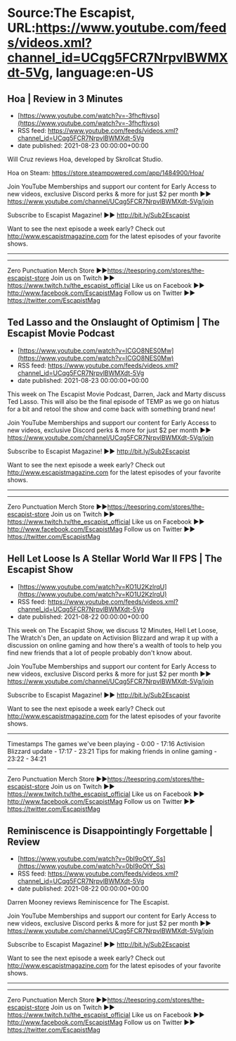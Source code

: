 # Source:The Escapist, URL:https://www.youtube.com/feeds/videos.xml?channel_id=UCqg5FCR7NrpvlBWMXdt-5Vg, language:en-US

## Hoa | Review in 3 Minutes
 - [https://www.youtube.com/watch?v=-3fhcftivso](https://www.youtube.com/watch?v=-3fhcftivso)
 - RSS feed: https://www.youtube.com/feeds/videos.xml?channel_id=UCqg5FCR7NrpvlBWMXdt-5Vg
 - date published: 2021-08-23 00:00:00+00:00

Will Cruz reviews Hoa, developed by Skrollcat Studio.

Hoa on Steam: https://store.steampowered.com/app/1484900/Hoa/

Join YouTube Memberships and support our content for Early Access to new videos, exclusive Discord perks & more for just $2 per month ►► https://www.youtube.com/channel/UCqg5FCR7NrpvlBWMXdt-5Vg/join

Subscribe to Escapist Magazine! ►► http://bit.ly/Sub2Escapist

Want to see the next episode a week early? Check out http://www.escapistmagazine.com for the latest episodes of your favorite shows.

---



---


Zero Punctuation Merch Store ►►https://teespring.com/stores/the-escapist-store
Join us on Twitch ►► https://www.twitch.tv/the_escapist_official
Like us on Facebook ►► http://www.facebook.com/EscapistMag
Follow us on Twitter ►► https://twitter.com/EscapistMag

## Ted Lasso and the Onslaught of Optimism | The Escapist Movie Podcast
 - [https://www.youtube.com/watch?v=ICGO8NES0Mw](https://www.youtube.com/watch?v=ICGO8NES0Mw)
 - RSS feed: https://www.youtube.com/feeds/videos.xml?channel_id=UCqg5FCR7NrpvlBWMXdt-5Vg
 - date published: 2021-08-23 00:00:00+00:00

This week on The Escapist Movie Podcast, Darren, Jack and Marty discuss Ted Lasso. This will also be the final episode of TEMP as we go on hiatus for a bit and retool the show and come back with something brand new! 

Join YouTube Memberships and support our content for Early Access to new videos, exclusive Discord perks & more for just $2 per month ►► https://www.youtube.com/channel/UCqg5FCR7NrpvlBWMXdt-5Vg/join

Subscribe to Escapist Magazine! ►► http://bit.ly/Sub2Escapist

Want to see the next episode a week early? Check out http://www.escapistmagazine.com for the latest episodes of your favorite shows.

---



---


Zero Punctuation Merch Store ►►https://teespring.com/stores/the-escapist-store
Join us on Twitch ►► https://www.twitch.tv/the_escapist_official
Like us on Facebook ►► http://www.facebook.com/EscapistMag
Follow us on Twitter ►► https://twitter.com/EscapistMag

## Hell Let Loose Is A Stellar World War II FPS | The Escapist Show
 - [https://www.youtube.com/watch?v=KO1U2KzlrqU](https://www.youtube.com/watch?v=KO1U2KzlrqU)
 - RSS feed: https://www.youtube.com/feeds/videos.xml?channel_id=UCqg5FCR7NrpvlBWMXdt-5Vg
 - date published: 2021-08-22 00:00:00+00:00

This week on The Escapist Show, we discuss 12 Minutes, Hell Let Loose, The Wratch's Den, an update on Activision Blizzard and wrap it up with a discussion on online gaming and how there's a wealth of tools to help you find new friends that a lot of people probably don't know about.

Join YouTube Memberships and support our content for Early Access to new videos, exclusive Discord perks & more for just $2 per month ►► https://www.youtube.com/channel/UCqg5FCR7NrpvlBWMXdt-5Vg/join

Subscribe to Escapist Magazine! ►► http://bit.ly/Sub2Escapist

Want to see the next episode a week early? Check out http://www.escapistmagazine.com for the latest episodes of your favorite shows.

---
Timestamps
The games we've been playing - 0:00 - 17:16
Activision Blizzard update - 17:17 - 23:21
Tips for making friends in online gaming - 23:22 - 34:21


---


Zero Punctuation Merch Store ►►https://teespring.com/stores/the-escapist-store
Join us on Twitch ►► https://www.twitch.tv/the_escapist_official
Like us on Facebook ►► http://www.facebook.com/EscapistMag
Follow us on Twitter ►► https://twitter.com/EscapistMag

## Reminiscence is Disappointingly Forgettable | Review
 - [https://www.youtube.com/watch?v=0bI9oOtY_Ss](https://www.youtube.com/watch?v=0bI9oOtY_Ss)
 - RSS feed: https://www.youtube.com/feeds/videos.xml?channel_id=UCqg5FCR7NrpvlBWMXdt-5Vg
 - date published: 2021-08-22 00:00:00+00:00

Darren Mooney reviews Reminiscence for The Escapist.

Join YouTube Memberships and support our content for Early Access to new videos, exclusive Discord perks & more for just $2 per month ►► https://www.youtube.com/channel/UCqg5FCR7NrpvlBWMXdt-5Vg/join

Subscribe to Escapist Magazine! ►► http://bit.ly/Sub2Escapist

Want to see the next episode a week early? Check out http://www.escapistmagazine.com for the latest episodes of your favorite shows.

---



---


Zero Punctuation Merch Store ►►https://teespring.com/stores/the-escapist-store
Join us on Twitch ►► https://www.twitch.tv/the_escapist_official
Like us on Facebook ►► http://www.facebook.com/EscapistMag
Follow us on Twitter ►► https://twitter.com/EscapistMag

